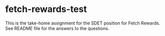 # fetch-rewards-test
This is the take-home assignment for the SDET position for Fetch Rewards. See README file for the answers to the questions.
